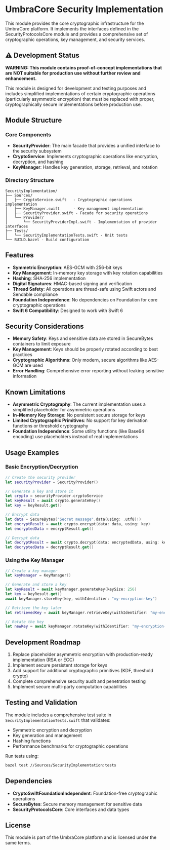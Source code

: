 # UmbraCore Security Implementation

This module provides the core cryptographic infrastructure for the UmbraCore platform. It implements the interfaces defined in the SecurityProtocolsCore module and provides a comprehensive set of cryptographic operations, key management, and security services.

## ⚠️ Development Status

**WARNING: This module contains proof-of-concept implementations that are NOT suitable for production use without further review and enhancement.**

This module is designed for development and testing purposes and includes simplified implementations of certain cryptographic operations (particularly asymmetric encryption) that must be replaced with proper, cryptographically secure implementations before production use.

## Module Structure

### Core Components

- **SecurityProvider**: The main facade that provides a unified interface to the security subsystem
- **CryptoService**: Implements cryptographic operations like encryption, decryption, and hashing
- **KeyManager**: Handles key generation, storage, retrieval, and rotation

### Directory Structure

```
SecurityImplementation/
├── Sources/
│   ├── CryptoService.swift   - Cryptographic operations implementation
│   ├── KeyManager.swift      - Key management implementation
│   ├── SecurityProvider.swift - Facade for security operations
│   └── Provider/
│       └── SecurityProviderImpl.swift - Implementation of provider interfaces
├── Tests/
│   └── SecurityImplementationTests.swift - Unit tests
└── BUILD.bazel - Build configuration
```

## Features

- **Symmetric Encryption**: AES-GCM with 256-bit keys
- **Key Management**: In-memory key storage with key rotation capabilities
- **Hashing**: SHA-256 implementation
- **Digital Signatures**: HMAC-based signing and verification
- **Thread Safety**: All operations are thread-safe using Swift actors and Sendable compliance
- **Foundation Independence**: No dependencies on Foundation for core cryptographic operations
- **Swift 6 Compatibility**: Designed to work with Swift 6

## Security Considerations

- **Memory Safety**: Keys and sensitive data are stored in SecureBytes containers to limit exposure
- **Key Management**: Keys should be properly rotated according to best practices
- **Cryptographic Algorithms**: Only modern, secure algorithms like AES-GCM are used
- **Error Handling**: Comprehensive error reporting without leaking sensitive information

## Known Limitations

- **Asymmetric Cryptography**: The current implementation uses a simplified placeholder for asymmetric operations
- **In-Memory Key Storage**: No persistent secure storage for keys
- **Limited Cryptographic Primitives**: No support for key derivation functions or threshold cryptography
- **Foundation Independence**: Some utility functions (like Base64 encoding) use placeholders instead of real implementations

## Usage Examples

### Basic Encryption/Decryption

```swift
// Create the security provider
let securityProvider = SecurityProvider()

// Generate a key and store it
let crypto = securityProvider.cryptoService
let keyResult = await crypto.generateKey()
let key = keyResult.get()

// Encrypt data
let data = SecureBytes("Secret message".data(using: .utf8)!)
let encryptResult = await crypto.encrypt(data: data, using: key)
let encryptedData = encryptResult.get()

// Decrypt data
let decryptResult = await crypto.decrypt(data: encryptedData, using: key)
let decryptedData = decryptResult.get()
```

### Using the Key Manager

```swift
// Create a key manager
let keyManager = KeyManager()

// Generate and store a key
let keyResult = await keyManager.generateKey(keySize: 256)
let key = keyResult.get()
await keyManager.storeKey(key, withIdentifier: "my-encryption-key")

// Retrieve the key later
let retrievedKey = await keyManager.retrieveKey(withIdentifier: "my-encryption-key").get()

// Rotate the key
let newKey = await keyManager.rotateKey(withIdentifier: "my-encryption-key").get()
```

## Development Roadmap

1. Replace placeholder asymmetric encryption with production-ready implementation (RSA or ECC)
2. Implement secure persistent storage for keys
3. Add support for additional cryptographic primitives (KDF, threshold crypto)
4. Complete comprehensive security audit and penetration testing
5. Implement secure multi-party computation capabilities

## Testing and Validation

The module includes a comprehensive test suite in `SecurityImplementationTests.swift` that validates:

- Symmetric encryption and decryption
- Key generation and management
- Hashing functions
- Performance benchmarks for cryptographic operations

Run tests using:

```bash
bazel test //Sources/SecurityImplementation:tests
```

## Dependencies

- **CryptoSwiftFoundationIndependent**: Foundation-free cryptographic operations
- **SecureBytes**: Secure memory management for sensitive data
- **SecurityProtocolsCore**: Core interfaces and data types

## License

This module is part of the UmbraCore platform and is licensed under the same terms.
